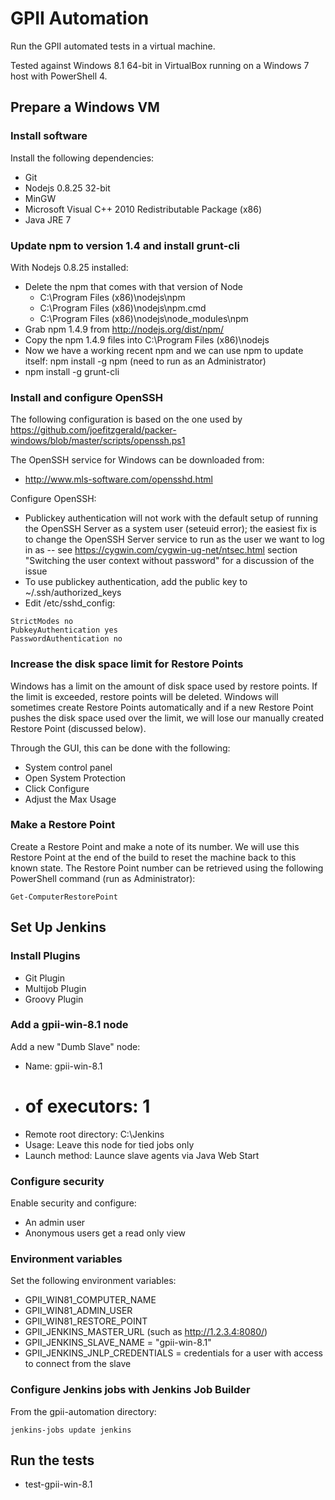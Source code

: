 GPII Automation
===============

Run the GPII automated tests in a virtual machine.

Tested against Windows 8.1 64-bit in VirtualBox running on a Windows 7 host with PowerShell 4.

Prepare a Windows VM
--------------------

### Install software

Install the following dependencies:

* Git
* Nodejs 0.8.25 32-bit
* MinGW
* Microsoft Visual C++ 2010 Redistributable Package (x86)
* Java JRE 7

### Update npm to version 1.4 and install grunt-cli

With Nodejs 0.8.25 installed:

* Delete the npm that comes with that version of Node
    * C:\Program Files (x86)\nodejs\npm
    * C:\Program Files (x86)\nodejs\npm.cmd
    * C:\Program Files (x86)\nodejs\node_modules\npm
* Grab npm 1.4.9 from http://nodejs.org/dist/npm/
* Copy the npm 1.4.9 files into C:\Program Files (x86)\nodejs
* Now we have a working recent npm and we can use npm to update itself: npm install -g npm (need to run as an Administrator)
* npm install -g grunt-cli

### Install and configure OpenSSH

The following configuration is based on the one used by https://github.com/joefitzgerald/packer-windows/blob/master/scripts/openssh.ps1

The OpenSSH service for Windows can be downloaded from:

* http://www.mls-software.com/opensshd.html

Configure OpenSSH:

* Publickey authentication will not work with the default setup of running the OpenSSH Server as a system user (seteuid error); the easiest fix is to change the OpenSSH Server service to run as the user we want to log in as -- see https://cygwin.com/cygwin-ug-net/ntsec.html section "Switching the user context without password" for a discussion of the issue
* To use publickey authentication, add the public key to ~/.ssh/authorized_keys
* Edit /etc/sshd_config:

```
StrictModes no
PubkeyAuthentication yes
PasswordAuthentication no
```

### Increase the disk space limit for Restore Points

Windows has a limit on the amount of disk space used by restore points. If the limit is exceeded, restore points will be deleted. Windows will sometimes create Restore Points automatically and if a new Restore Point pushes the disk space used over the limit, we will lose our manually created Restore Point (discussed below).

Through the GUI, this can be done with the following:

* System control panel
* Open System Protection
* Click Configure
* Adjust the Max Usage

### Make a Restore Point

Create a Restore Point and make a note of its number. We will use this Restore Point at the end of the build to reset the machine back to this known state. The Restore Point number can be retrieved using the following PowerShell command (run as Administrator):

```
Get-ComputerRestorePoint
```

Set Up Jenkins
--------------

### Install Plugins

* Git Plugin
* Multijob Plugin
* Groovy Plugin

### Add a gpii-win-8.1 node

Add a new "Dumb Slave" node:

* Name: gpii-win-8.1
* # of executors: 1
* Remote root directory: C:\Jenkins
* Usage: Leave this node for tied jobs only
* Launch method: Launce slave agents via Java Web Start

### Configure security

Enable security and configure:

* An admin user
* Anonymous users get a read only view

### Environment variables

Set the following environment variables:

* GPII_WIN81_COMPUTER_NAME
* GPII_WIN81_ADMIN_USER
* GPII_WIN81_RESTORE_POINT
* GPII_JENKINS_MASTER_URL (such as http://1.2.3.4:8080/)
* GPII_JENKINS_SLAVE_NAME = "gpii-win-8.1"
* GPII_JENKINS_JNLP_CREDENTIALS = credentials for a user with access to connect from the slave

### Configure Jenkins jobs with Jenkins Job Builder

From the gpii-automation directory:

```
jenkins-jobs update jenkins
```

Run the tests
-------------

* test-gpii-win-8.1

